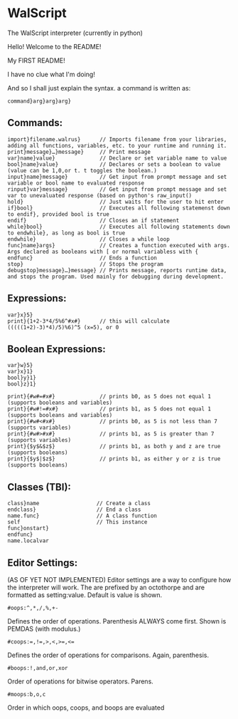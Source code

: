 ﻿WalScript
=========
The WalScript interpreter (currently in python)

Hello! Welcome to the README!

My FIRST README!

I have no clue what I'm doing! 

And so I shall just explain the syntax. 
a command is written as:
``` 
command}arg}arg}arg}
```
Commands:
---------
```
import}filename.walrus}      // Imports filename from your libraries, adding all functions, variables, etc. to your runtime and running it. 
print}message}…}message}     // Print message
var}name}value}              // Declare or set variable name to value
bool}name}value}             // Declares or sets a boolean to value (value can be 1,0,or t. t toggles the boolean.)
input}name}message}          // Get input from prompt message and set variable or bool name to evaluated response
rinput}var}message}          // Get input from prompt message and set var to unevaluated response (based on python's raw_input()
hold}                        // Just waits for the user to hit enter
if}bool}                     // Executes all following statemenst down to endif}, provided bool is true
endif}                       // Closes an if statement
while}bool}                  // Executes all following statements down to endwhile}, as long as bool is true
endwhile}                    // Closes a while loop
func}name}args}              // Creates a function executed with args. Args declared as booleans with [ or normal variabless with {
endfunc}                     // Ends a function
stop}                        // Stops the program
debugstop}message}…}message} // Prints message, reports runtime data, and stops the program. Used mainly for debugging during development.
```
Expressions:
------------
```
var}x}5}
print}{1+2-3*4/5%6^#x#}      // this will calculate (((((1+2)-3)*4)/5)%6)^5 (x=5), or 0
```                                  
                             
Boolean Expressions:         
--------------------         
```                          
var}w}5}                     
var}x}1}                     
bool}y}1}                    
bool}z}1}                    
                             
print}{#w#=#x#}              // prints b0, as 5 does not equal 1 (supports booleans and variables)
print}{#w#!=#x#}             // prints b1, as 5 does not equal 1 (supports booleans and variables)
print}{#w#<#x#}              // prints b0, as 5 is not less than 7 (supports variables)
print}{#w#>#x#}              // prints b1, as 5 is greater than 7 (supports variables)
print}{$y$&$z$}              // prints b1, as both y and z are true (supports booleans)
print}{$y$|$z$}              // prints b1, as either y or z is true (supports booleans)
```
Classes (TBI):
--------------
```
class}name                  // Create a class
endclass}                   // End a class
name.func}                  // A class function
self                        // This instance
func}onstart}
endfunc}
name.localvar
```
Editor Settings:
----------------
(AS OF YET NOT IMPLEMENTED)
Editor settings are a way to configure how the interpreter will work. The are prefixed by an octothorpe and are formatted as setting:value.
Default is value is shown.
```
#oops:^,*,/,%,+-
```
Defines the order of operations. Parenthesis ALWAYS come first. Shown is PEMDAS (with modulus.)
```
#coops:=,!=,>,<,>=,<=
```
Defines the order of operations for comparisons. Again, parenthesis.
```
#boops:!,and,or,xor
```
Order of operations for bitwise operators. Parens.
```
#moops:b,o,c
```
Order in which oops, coops, and boops are evaluated
